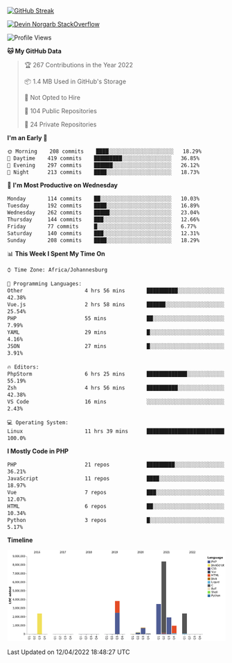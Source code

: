 
[![GitHub Streak](http://github-readme-streak-stats.herokuapp.com?user=DevinNorgarb&date_format=M%20j%5B%2C%20Y%5D)](https://git.io/streak-stats)


[![Devin Norgarb StackOverflow](https://github-readme-stackoverflow.vercel.app/?userID=4993755)](https://stackoverflow.com/users/4993755/devin-norgarb)

<!--START_SECTION:waka-->
![Profile Views](http://img.shields.io/badge/Profile%20Views-7-blue)

**🐱 My GitHub Data** 

> 🏆 267 Contributions in the Year 2022
 > 
> 📦 1.4 MB Used in GitHub's Storage 
 > 
> 🚫 Not Opted to Hire
 > 
> 📜 104 Public Repositories 
 > 
> 🔑 24 Private Repositories  
 > 
**I'm an Early 🐤** 

```text
🌞 Morning    208 commits    ████░░░░░░░░░░░░░░░░░░░░░   18.29% 
🌆 Daytime    419 commits    █████████░░░░░░░░░░░░░░░░   36.85% 
🌃 Evening    297 commits    ██████░░░░░░░░░░░░░░░░░░░   26.12% 
🌙 Night      213 commits    ████░░░░░░░░░░░░░░░░░░░░░   18.73%

```
📅 **I'm Most Productive on Wednesday** 

```text
Monday       114 commits    ██░░░░░░░░░░░░░░░░░░░░░░░   10.03% 
Tuesday      192 commits    ████░░░░░░░░░░░░░░░░░░░░░   16.89% 
Wednesday    262 commits    █████░░░░░░░░░░░░░░░░░░░░   23.04% 
Thursday     144 commits    ███░░░░░░░░░░░░░░░░░░░░░░   12.66% 
Friday       77 commits     █░░░░░░░░░░░░░░░░░░░░░░░░   6.77% 
Saturday     140 commits    ███░░░░░░░░░░░░░░░░░░░░░░   12.31% 
Sunday       208 commits    ████░░░░░░░░░░░░░░░░░░░░░   18.29%

```


📊 **This Week I Spent My Time On** 

```text
⌚︎ Time Zone: Africa/Johannesburg

💬 Programming Languages: 
Other                    4 hrs 56 mins       ██████████░░░░░░░░░░░░░░░   42.38% 
Vue.js                   2 hrs 58 mins       ██████░░░░░░░░░░░░░░░░░░░   25.54% 
PHP                      55 mins             ██░░░░░░░░░░░░░░░░░░░░░░░   7.99% 
YAML                     29 mins             █░░░░░░░░░░░░░░░░░░░░░░░░   4.16% 
JSON                     27 mins             █░░░░░░░░░░░░░░░░░░░░░░░░   3.91%

🔥 Editors: 
PhpStorm                 6 hrs 25 mins       █████████████░░░░░░░░░░░░   55.19% 
Zsh                      4 hrs 56 mins       ██████████░░░░░░░░░░░░░░░   42.38% 
VS Code                  16 mins             ░░░░░░░░░░░░░░░░░░░░░░░░░   2.43%

💻 Operating System: 
Linux                    11 hrs 39 mins      █████████████████████████   100.0%

```

**I Mostly Code in PHP** 

```text
PHP                      21 repos            █████████░░░░░░░░░░░░░░░░   36.21% 
JavaScript               11 repos            ████░░░░░░░░░░░░░░░░░░░░░   18.97% 
Vue                      7 repos             ███░░░░░░░░░░░░░░░░░░░░░░   12.07% 
HTML                     6 repos             ██░░░░░░░░░░░░░░░░░░░░░░░   10.34% 
Python                   3 repos             █░░░░░░░░░░░░░░░░░░░░░░░░   5.17%

```


**Timeline**

![Chart not found](https://raw.githubusercontent.com/DevinNorgarb/DevinNorgarb/main/charts/bar_graph.png) 


 Last Updated on 12/04/2022 18:48:27 UTC
<!--END_SECTION:waka-->

